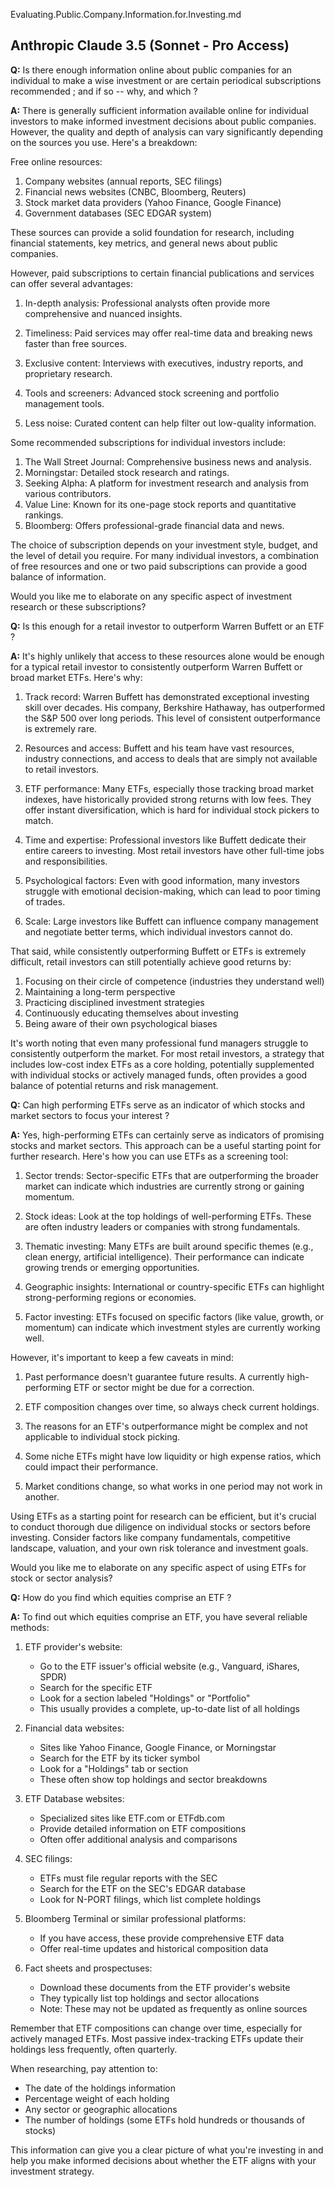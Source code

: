 Evaluating.Public.Company.Information.for.Investing.md

## Anthropic Claude 3.5 (Sonnet - Pro Access)

**Q:** Is there enough information online about public companies for an individual to make a wise investment or are certain periodical subscriptions recommended ; and if so -- why, and which ?​​​​​​​​​​​​​​​​

**A:** There is generally sufficient information available online for individual investors to make informed investment decisions about public companies. However, the quality and depth of analysis can vary significantly depending on the sources you use. Here's a breakdown:

Free online resources:
1. Company websites (annual reports, SEC filings)
2. Financial news websites (CNBC, Bloomberg, Reuters)
3. Stock market data providers (Yahoo Finance, Google Finance)
4. Government databases (SEC EDGAR system)

These sources can provide a solid foundation for research, including financial statements, key metrics, and general news about public companies.

However, paid subscriptions to certain financial publications and services can offer several advantages:

1. In-depth analysis: Professional analysts often provide more comprehensive and nuanced insights.

2. Timeliness: Paid services may offer real-time data and breaking news faster than free sources.

3. Exclusive content: Interviews with executives, industry reports, and proprietary research.

4. Tools and screeners: Advanced stock screening and portfolio management tools.

5. Less noise: Curated content can help filter out low-quality information.

Some recommended subscriptions for individual investors include:

1. The Wall Street Journal: Comprehensive business news and analysis.
2. Morningstar: Detailed stock research and ratings.
3. Seeking Alpha: A platform for investment research and analysis from various contributors.
4. Value Line: Known for its one-page stock reports and quantitative rankings.
5. Bloomberg: Offers professional-grade financial data and news.

The choice of subscription depends on your investment style, budget, and the level of detail you require. For many individual investors, a combination of free resources and one or two paid subscriptions can provide a good balance of information.

Would you like me to elaborate on any specific aspect of investment research or these subscriptions?​​​​​​​​​​​​​​​​

**Q:** Is this enough for a retail investor to outperform Warren  Buffett or an ETF ?​​​​​​​​​​​​​​​​

**A:** It's highly unlikely that access to these resources alone would be enough for a typical retail investor to consistently outperform Warren Buffett or broad market ETFs. Here's why:

1. Track record: Warren Buffett has demonstrated exceptional investing skill over decades. His company, Berkshire Hathaway, has outperformed the S&P 500 over long periods. This level of consistent outperformance is extremely rare.

2. Resources and access: Buffett and his team have vast resources, industry connections, and access to deals that are simply not available to retail investors.

3. ETF performance: Many ETFs, especially those tracking broad market indexes, have historically provided strong returns with low fees. They offer instant diversification, which is hard for individual stock pickers to match.

4. Time and expertise: Professional investors like Buffett dedicate their entire careers to investing. Most retail investors have other full-time jobs and responsibilities.

5. Psychological factors: Even with good information, many investors struggle with emotional decision-making, which can lead to poor timing of trades.

6. Scale: Large investors like Buffett can influence company management and negotiate better terms, which individual investors cannot do.

That said, while consistently outperforming Buffett or ETFs is extremely difficult, retail investors can still potentially achieve good returns by:

1. Focusing on their circle of competence (industries they understand well)
2. Maintaining a long-term perspective
3. Practicing disciplined investment strategies
4. Continuously educating themselves about investing
5. Being aware of their own psychological biases

It's worth noting that even many professional fund managers struggle to consistently outperform the market. For most retail investors, a strategy that includes low-cost index ETFs as a core holding, potentially supplemented with individual stocks or actively managed funds, often provides a good balance of potential returns and risk management.​​​​​​​​​​​​​​​​

**Q:** Can high performing ETFs serve as an indicator of which stocks and market sectors to focus your interest ?​​​​​​​​​​​​​​​​

**A:** Yes, high-performing ETFs can certainly serve as indicators of promising stocks and market sectors. This approach can be a useful starting point for further research. Here's how you can use ETFs as a screening tool:

1. Sector trends: Sector-specific ETFs that are outperforming the broader market can indicate which industries are currently strong or gaining momentum.

2. Stock ideas: Look at the top holdings of well-performing ETFs. These are often industry leaders or companies with strong fundamentals.

3. Thematic investing: Many ETFs are built around specific themes (e.g., clean energy, artificial intelligence). Their performance can indicate growing trends or emerging opportunities.

4. Geographic insights: International or country-specific ETFs can highlight strong-performing regions or economies.

5. Factor investing: ETFs focused on specific factors (like value, growth, or momentum) can indicate which investment styles are currently working well.

However, it's important to keep a few caveats in mind:

1. Past performance doesn't guarantee future results. A currently high-performing ETF or sector might be due for a correction.

2. ETF composition changes over time, so always check current holdings.

3. The reasons for an ETF's outperformance might be complex and not applicable to individual stock picking.

4. Some niche ETFs might have low liquidity or high expense ratios, which could impact their performance.

5. Market conditions change, so what works in one period may not work in another.

Using ETFs as a starting point for research can be efficient, but it's crucial to conduct thorough due diligence on individual stocks or sectors before investing. Consider factors like company fundamentals, competitive landscape, valuation, and your own risk tolerance and investment goals.

Would you like me to elaborate on any specific aspect of using ETFs for stock or sector analysis?​​​​​​​​​​​​​​​​

**Q:** How do you find which equities comprise an ETF ?​​​​​​​​​​​​​​​​

**A:** To find out which equities comprise an ETF, you have several reliable methods:

1. ETF provider's website:
   - Go to the ETF issuer's official website (e.g., Vanguard, iShares, SPDR)
   - Search for the specific ETF
   - Look for a section labeled "Holdings" or "Portfolio"
   - This usually provides a complete, up-to-date list of all holdings

2. Financial data websites:
   - Sites like Yahoo Finance, Google Finance, or Morningstar
   - Search for the ETF by its ticker symbol
   - Look for a "Holdings" tab or section
   - These often show top holdings and sector breakdowns

3. ETF Database websites:
   - Specialized sites like ETF.com or ETFdb.com
   - Provide detailed information on ETF compositions
   - Often offer additional analysis and comparisons

4. SEC filings:
   - ETFs must file regular reports with the SEC
   - Search for the ETF on the SEC's EDGAR database
   - Look for N-PORT filings, which list complete holdings

5. Bloomberg Terminal or similar professional platforms:
   - If you have access, these provide comprehensive ETF data
   - Offer real-time updates and historical composition data

6. Fact sheets and prospectuses:
   - Download these documents from the ETF provider's website
   - They typically list top holdings and sector allocations
   - Note: These may not be updated as frequently as online sources

Remember that ETF compositions can change over time, especially for actively managed ETFs. Most passive index-tracking ETFs update their holdings less frequently, often quarterly.

When researching, pay attention to:
- The date of the holdings information
- Percentage weight of each holding
- Any sector or geographic allocations
- The number of holdings (some ETFs hold hundreds or thousands of stocks)

This information can give you a clear picture of what you're investing in and help you make informed decisions about whether the ETF aligns with your investment strategy.​​​​​​​​​​​​​​​​
